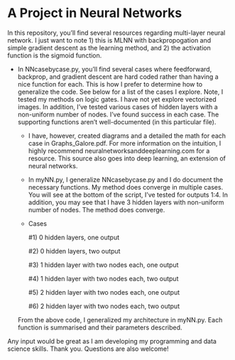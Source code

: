 # A Project in Neural Networks

In this repository, you’ll find several resources regarding multi-layer neural network. I just want to note 1) this is MLNN with backpropogation and simple gradient descent as the learning method, and 2) the activation function is the sigmoid function.

- In NNcasebycase.py, you’ll find several cases where feedforward, backprop, and gradient descent are hard coded rather than having a nice function for each. This is how I prefer to determine how to generalize the code. See below for a list of the cases I explore. Note, I tested my methods on logic gates. I have not yet explore vectorized images. In addition, I’ve tested various cases of hidden layers with a non-uniform number of nodes. I’ve found success in each case. The supporting functions aren’t well-documented (in this particular file). 

  - I have, however, created diagrams and a detailed the math for each case in Graphs_Galore.pdf.  For more information on the intuition, I highly recommend neuralnetworksanddeeplearning.com for a resource.  This source also goes into deep learning, an extension of neural networks.
  - In myNN.py, I generalize NNcasebycase.py and I do document the necessary functions.  My method does   converge in multiple cases. You will see at the bottom of the script, I’ve tested for outputs 1:4. In addition, you may see that I have 3 hidden layers with non-uniform number of nodes. The method does converge.
  - Cases
  
    #1) 0 hidden layers, one output
  
    #2) 0 hidden layers, two output
  
    #3) 1 hidden layer with two nodes each, one output
  
    #4) 1 hidden layer with two nodes each, two output
  
    #5) 2 hidden layer with two nodes each, one output
  
    #6) 2 hidden layer with two nodes each, two output
  
  From the above code, I generalized my architecture in myNN.py. Each function is summarised and their parameters described. 

Any input would be great as I am developing my programming and data science skills.  Thank you.  Questions are also welcome!
